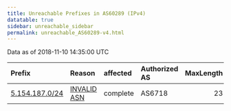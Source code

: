 ```yaml
---
title: Unreachable Prefixes in AS60289 (IPv4)
datatable: true
sidebar: unreachable_sidebar
permalink: unreachable_AS60289-v4.html
---
```


Data as of 2018-11-10 14:35:00 UTC


<div class="datatable-begin"></div>

| Prefix                                                 | Reason                                                                                                | affected   | Authorized AS   |   MaxLength | Anchor                                         |   unreachable /24s |
|:-------------------------------------------------------|:------------------------------------------------------------------------------------------------------|:-----------|:----------------|------------:|:-----------------------------------------------|-------------------:|
| [5.154.187.0/24](https://stat.ripe.net/5.154.187.0/24) | [INVALID ASN](https://rpki-validator.ripe.net/announcement-preview?asn=AS60289&prefix=5.154.187.0/24) | complete   | AS6718          |          23 | [RIPE](unreachable_RIPE_NCC_RPKI_Root-v4.html) |                  1 |

<div class="datatable-end"></div>